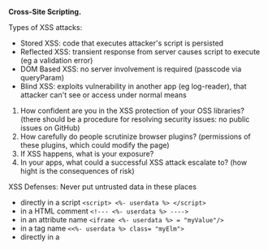 **Cross-Site Scripting.**

Types of XSS attacks:

- Stored XSS: code that executes attacker's script is persisted
- Reflected XSS: transient response from server causes script to execute (eg a validation error)
- DOM Based XSS: no server involvement is required (passcode via queryParam)
- Blind XSS: exploits vulnerability in another app (eg log-reader), that attacker can't see or access under normal means




1. How confident are you in the XSS protection of your OSS libraries? (there should be a procedure for resolving security issues: no public issues on GitHub)
2. How carefully do people scrutinize browser plugins? (permissions of these plugins, which could modify the page)
3. If XSS happens, what is your exposure?
4. In your apps, what could a successful XSS attack escalate to? (how hight is the consequences of risk)

XSS Defenses: Never put untrusted data in these places

- directly in a script `<script> <%- userdata %> </script>`
- in a HTML comment `<!--- <%- userdata %> ---->`
- in an attribute name `<iframe <%- userdata %> = "myValue"/>`
- in a tag name `<<%- userdata %> class= "myElm">`
- directly in a <style> block `<style> <%- userdata %> </style>`

XSS Defense: sanitize the data 

example: https://github.com/ESAPI/node-esapi 

careful 'templating JS': `<script> alert("Hello <%- userdata %>") </script>`  => Content-type:'application/json' => keep user's values as values not as code.

XSS Defense: Content Security Policy (CSP)

- Browsers can't tell the difference between scripts downloaded from your origin vs another. It is a single execution content.
- CSP allows us to tell modern browsers which sources they should trust, and for what types of resources.
- This info comes via HTTP response or via header/meta tags  `Content-Security-Policy: script-src 'self' https://mike.works`
- Multiple directives are separated by semicolon / re-defining the directive with the same name has no effect / by default directives are permissive

[List of CSP-directives](https://developer.mozilla.org/en-US/docs/Web/HTTP/Headers/Content-Security-Policy)

CSP and 'unsafe-inline'
Banning script tags by less JS in HTML as possible: crypto nonces must be generated per pageload and change unpredictably or sha256 (checksum to CSP).

[Helmet to secure Express apps](https://github.com/helmetjs/helmet)


**CSRF or Cross-site request forgery**

To revise

**Clickjacking**

To revise

**Third Party Assets**

1. The people who write dependencies make mistakes, thus:
- reproducible builds, with a lockfile
- use LTS(long-term-support) versions where you care less about bleeding edge features
- support bug bounties in important open source project (Open Collective as a support, filter on issue "security")
- tests that assert only expected requests are sent out (eg, chrome to track url packages)
- subresource integrity attributes (alike to content-security-policy), e.g. adding a hash in a tag `integrity="sha256...` is like a checksum of the contents of this file

2. Vendor Tags:
- these can be updated independently of your deploys
- definitely to avoid adding the scripts which add more scripts
- when "fail secure" is desired, add your own SRI to the script tags
- ask that you vendors VERSION the scripts, so you have control over when nex code lands (and you SRI does not break)
 for js library scanning as a service - https://snyk.io/
 
 
 **HTTPS**
 
 - 2 types of encryption involved: symmetric and Public Key
 -- Public Key is for WRITING messages while Private Key for READING messages
 -- RSA algorithm: product of two huge prime numbers, + exponential math is involved, practical limit on size of message + Private Key can be used to SIGN message
 
 
 *MITM Defense: OpenSSL*
 1. Industry standart library for crypto
 2. Do not implement your own algorithms, protocols or shakes...
 
 There is a range of cli to work with OpenSSL as
 
 - generate a private key `openssl genrsa -aes128 -out my-private.key 2048`
 - generate a public key from a private key `openssl rsa -pubout \ -in my-private.key \ -out my-public.key`
 - make a new certificate signing request `openssl req -new \ key my-private.key \ -out my-request.csr`
 - sign the certificate with your prvate key `openssl x509 -req -days 3 \ -in my-request.csr \ -signkey my-private.key \ -out my-certificate.crt`
 
 
 **HTTPS Downgrading**
 
 To prevent:
 
 - Content-Security-Policy: upgrade-insecure-requests
 - Browser pluggins attempt a "secure upgrade" whenever possible
 
 To prevent based on bad certificate:
 
 - HTTP response header for that: `Strict-Transport-Security: max-age=31536000; includeSubDomains` : includeSubDomains option prevents a broad range of cookie manipulation attacks
 - Add your domain to https://hstspreload.org/ 
